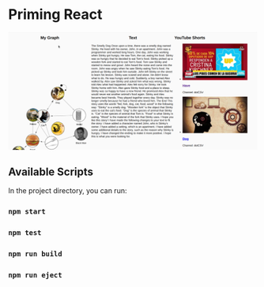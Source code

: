# Priming React

![v1.png](public/v1.png)

## Available Scripts

In the project directory, you can run:

### `npm start`



### `npm test`



### `npm run build`



### `npm run eject`

